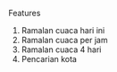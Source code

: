 Features

1. Ramalan cuaca hari ini
2. Ramalan cuaca per jam
3. Ramalan cuaca 4 hari
4. Pencarian kota
